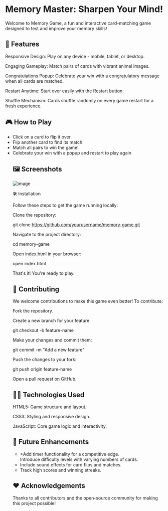 <h1>Memory Master: Sharpen Your Mind!</h1>

<p>Welcome to Memory Game, a fun and interactive card-matching game designed to test and improve your memory skills!</p>

<h2>🌟 Features</h2>

Responsive Design: Play on any device - mobile, tablet, or desktop.

Engaging Gameplay: Match pairs of cards with vibrant animal images.

Congratulations Popup: Celebrate your win with a congratulatory message when all cards are matched.

Restart Anytime: Start over easily with the Restart button.

Shuffle Mechanism: Cards shuffle randomly on every game restart for a fresh experience.

<h2>🎮 How to Play</h2>
<ul>
  <li>Click on a card to flip it over.</li>

  <li>Flip another card to find its match.</li>

  <li>Match all pairs to win the game!</li>

  <li>Celebrate your win with a popup and restart to play again</li>

<h2>🖼️ Screenshots</h2>

![image](https://github.com/user-attachments/assets/69d7bb18-a7ef-42bf-8e4b-2f5528c4ae88)

🛠️ Installation

Follow these steps to get the game running locally:

Clone the repository:

git clone https://github.com/yourusername/memory-game.git

Navigate to the project directory:

cd memory-game

Open index.html in your browser:

open index.html

That's it! You're ready to play.

<h2>🤝 Contributing</h2>

<p>We welcome contributions to make this game even better! To contribute:</p>

Fork the repository.

Create a new branch for your feature:

git checkout -b feature-name

Make your changes and commit them:

git commit -m "Add a new feature"

Push the changes to your fork:

git push origin feature-name

Open a pull request on GitHub.

<h2>🧑‍💻 Technologies Used</h2>

<p>HTML5: Game structure and layout.</p>

<p>CSS3: Styling and responsive design.</p>

<p>JavaScript: Core game logic and interactivity.</p>

<h2>🎯 Future Enhancements</h2>
<ul>
<li>>Add timer functionality for a competitive edge.</li

<li>Introduce difficulty levels with varying numbers of cards.</li>

<li>Include sound effects for card flips and matches.</li>

<li>Track high scores and winning streaks.</li>
</ul>

<h2>❤️ Acknowledgements</h2>

<p>Thanks to all contributors and the open-source community for making this project possible!</p>
